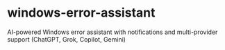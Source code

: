 # windows-error-assistant
AI-powered Windows error assistant with notifications and multi-provider support (ChatGPT, Grok, Copilot, Gemini)
